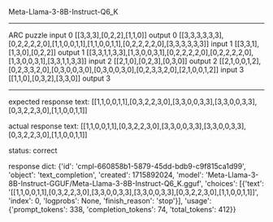 Meta-Llama-3-8B-Instruct-Q6_K

---

ARC puzzle
input 0
[[3,3,3],[0,2,2],[1,1,0]]
output 0
[[3,3,3,3,3,3],[0,2,2,2,2,0],[1,1,0,0,1,1],[1,1,0,0,1,1],[0,2,2,2,2,0],[3,3,3,3,3,3]]
input 1
[[3,3,1],[1,3,0],[0,2,2]]
output 1
[[3,3,1,1,3,3],[1,3,0,0,3,1],[0,2,2,2,2,0],[0,2,2,2,2,0],[1,3,0,0,3,1],[3,3,1,1,3,3]]
input 2
[[2,1,0],[0,2,3],[0,3,0]]
output 2
[[2,1,0,0,1,2],[0,2,3,3,2,0],[0,3,0,0,3,0],[0,3,0,0,3,0],[0,2,3,3,2,0],[2,1,0,0,1,2]]
input 3
[[1,1,0],[0,3,2],[3,3,0]]
output 3

---

expected response text:
[[1,1,0,0,1,1],[0,3,2,2,3,0],[3,3,0,0,3,3],[3,3,0,0,3,3],[0,3,2,2,3,0],[1,1,0,0,1,1]]

actual response text:
[[1,1,0,0,1,1],[0,3,2,2,3,0],[3,3,0,0,3,3],[3,3,0,0,3,3],[0,3,2,2,3,0],[1,1,0,0,1,1]]

status: correct

response dict:
{'id': 'cmpl-660858b1-5879-45dd-bdb9-c9f815ca1d99', 'object': 'text_completion', 'created': 1715892024, 'model': 'Meta-Llama-3-8B-Instruct-GGUF/Meta-Llama-3-8B-Instruct-Q6_K.gguf', 'choices': [{'text': '[[1,1,0,0,1,1],[0,3,2,2,3,0],[3,3,0,0,3,3],[3,3,0,0,3,3],[0,3,2,2,3,0],[1,1,0,0,1,1]]', 'index': 0, 'logprobs': None, 'finish_reason': 'stop'}], 'usage': {'prompt_tokens': 338, 'completion_tokens': 74, 'total_tokens': 412}}

